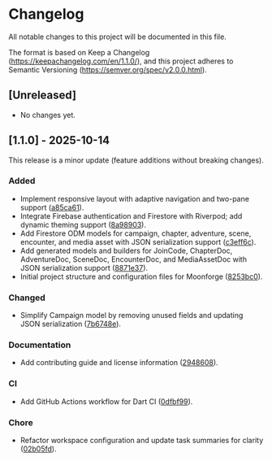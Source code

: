 # Changelog

All notable changes to this project will be documented in this file.

The format is based on Keep a Changelog (https://keepachangelog.com/en/1.1.0/),
and this project adheres to Semantic Versioning (https://semver.org/spec/v2.0.0.html).

## [Unreleased]
- No changes yet.

## [1.1.0] - 2025-10-14
This release is a minor update (feature additions without breaking changes).

### Added
- Implement responsive layout with adaptive navigation and two-pane support ([a85ca61](https://github.com/EmilyMonestone/Moonforge/commit/a85ca61)).
- Integrate Firebase authentication and Firestore with Riverpod; add dynamic theming support ([8a98903](https://github.com/EmilyMonestone/Moonforge/commit/8a98903)).
- Add Firestore ODM models for campaign, chapter, adventure, scene, encounter, and media asset with JSON serialization support ([c3eff6c](https://github.com/EmilyMonestone/Moonforge/commit/c3eff6c)).
- Add generated models and builders for JoinCode, ChapterDoc, AdventureDoc, SceneDoc, EncounterDoc, and MediaAssetDoc with JSON serialization support ([8871e37](https://github.com/EmilyMonestone/Moonforge/commit/8871e37)).
- Initial project structure and configuration files for Moonforge ([8253bc0](https://github.com/EmilyMonestone/Moonforge/commit/8253bc0)).

### Changed
- Simplify Campaign model by removing unused fields and updating JSON serialization ([7b6748e](https://github.com/EmilyMonestone/Moonforge/commit/7b6748e)).

### Documentation
- Add contributing guide and license information ([2948608](https://github.com/EmilyMonestone/Moonforge/commit/2948608)).

### CI
- Add GitHub Actions workflow for Dart CI ([0dfbf99](https://github.com/EmilyMonestone/Moonforge/commit/0dfbf99)).

### Chore
- Refactor workspace configuration and update task summaries for clarity ([02b05fd](https://github.com/EmilyMonestone/Moonforge/commit/02b05fd)).
